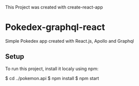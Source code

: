 This Project was created with create-react-app

# Pokedex-graphql-react

Simple Pokedex app created with React.js, Apollo and Graphql

## Setup

To run this project, install it localy using npm: 

$ cd ../pokemon.api
$ npm install
$ npm start
